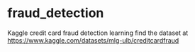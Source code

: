 # fraud_detection
Kaggle credit card fraud detection learning
find the dataset at https://www.kaggle.com/datasets/mlg-ulb/creditcardfraud
